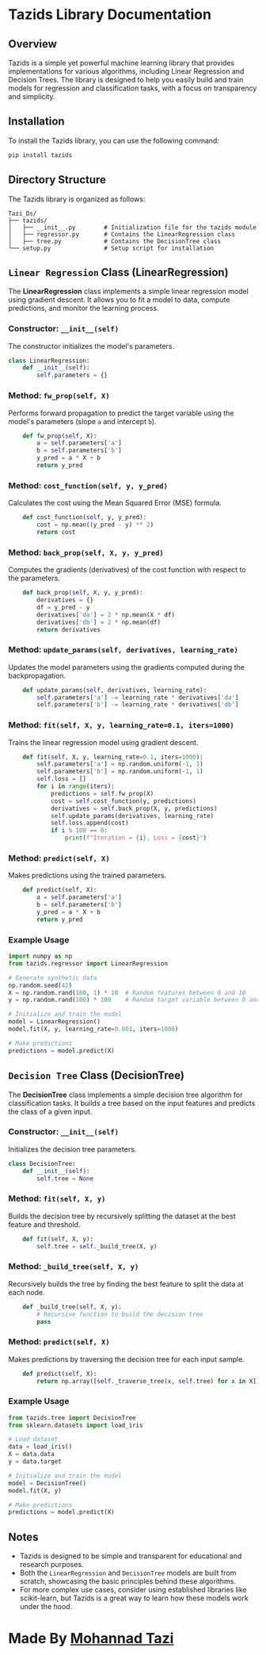 # Tazids Library Documentation

## Overview
Tazids is a simple yet powerful machine learning library that provides implementations for various algorithms, including Linear Regression and Decision Trees. The library is designed to help you easily build and train models for regression and classification tasks, with a focus on transparency and simplicity.

## Installation
To install the Tazids library, you can use the following command:
```bash
pip install tazids
```

## Directory Structure
The Tazids library is organized as follows:
```
Tazi_Ds/
├── tazids/
│   ├── __init__.py        # Initialization file for the tazids module
│   ├── regressor.py       # Contains the LinearRegression class
│   ├── tree.py            # Contains the DecisionTree class
└── setup.py               # Setup script for installation
```

## `Linear Regression` Class (LinearRegression)
The **LinearRegression** class implements a simple linear regression model using gradient descent. It allows you to fit a model to data, compute predictions, and monitor the learning process.

### Constructor: `__init__(self)`
The constructor initializes the model's parameters.
```python
class LinearRegression:
    def __init__(self):
        self.parameters = {}
```

### Method: `fw_prop(self, X)`
Performs forward propagation to predict the target variable using the model's parameters (slope `a` and intercept `b`).
```python
    def fw_prop(self, X):
        a = self.parameters['a']
        b = self.parameters['b']
        y_pred = a * X + b
        return y_pred
```

### Method: `cost_function(self, y, y_pred)`
Calculates the cost using the Mean Squared Error (MSE) formula.
```python
    def cost_function(self, y, y_pred):
        cost = np.mean((y_pred - y) ** 2)
        return cost
```

### Method: `back_prop(self, X, y, y_pred)`
Computes the gradients (derivatives) of the cost function with respect to the parameters.
```python
    def back_prop(self, X, y, y_pred):
        derivatives = {}
        df = y_pred - y
        derivatives['da'] = 2 * np.mean(X * df)
        derivatives['db'] = 2 * np.mean(df)
        return derivatives
```

### Method: `update_params(self, derivatives, learning_rate)`
Updates the model parameters using the gradients computed during the backpropagation.
```python
    def update_params(self, derivatives, learning_rate):
        self.parameters['a'] -= learning_rate * derivatives['da']
        self.parameters['b'] -= learning_rate * derivatives['db']
```

### Method: `fit(self, X, y, learning_rate=0.1, iters=1000)`
Trains the linear regression model using gradient descent.
```python
    def fit(self, X, y, learning_rate=0.1, iters=1000):
        self.parameters['a'] = np.random.uniform(-1, 1)
        self.parameters['b'] = np.random.uniform(-1, 1)
        self.loss = []
        for i in range(iters):
            predictions = self.fw_prop(X)
            cost = self.cost_function(y, predictions)
            derivatives = self.back_prop(X, y, predictions)
            self.update_params(derivatives, learning_rate)
            self.loss.append(cost)
            if i % 100 == 0:
                print(f"Iteration = {i}, Loss = {cost}")
```

### Method: `predict(self, X)`
Makes predictions using the trained parameters.
```python
    def predict(self, X):
        a = self.parameters['a']
        b = self.parameters['b']
        y_pred = a * X + b
        return y_pred
```

### Example Usage
```python
import numpy as np
from tazids.regressor import LinearRegression

# Generate synthetic data
np.random.seed(42)
X = np.random.rand(100, 1) * 10  # Random features between 0 and 10
y = np.random.rand(100) * 100    # Random target variable between 0 and 100

# Initialize and train the model
model = LinearRegression()
model.fit(X, y, learning_rate=0.001, iters=1000)

# Make predictions
predictions = model.predict(X)
```

## `Decision Tree` Class (DecisionTree)
The **DecisionTree** class implements a simple decision tree algorithm for classification tasks. It builds a tree based on the input features and predicts the class of a given input.

### Constructor: `__init__(self)`
Initializes the decision tree parameters.
```python
class DecisionTree:
    def __init__(self):
        self.tree = None
```

### Method: `fit(self, X, y)`
Builds the decision tree by recursively splitting the dataset at the best feature and threshold.
```python
    def fit(self, X, y):
        self.tree = self._build_tree(X, y)
```

### Method: `_build_tree(self, X, y)`
Recursively builds the tree by finding the best feature to split the data at each node.
```python
    def _build_tree(self, X, y):
        # Recursive function to build the decision tree
        pass
```

### Method: `predict(self, X)`
Makes predictions by traversing the decision tree for each input sample.
```python
    def predict(self, X):
        return np.array([self._traverse_tree(x, self.tree) for x in X])
```

### Example Usage
```python
from tazids.tree import DecisionTree
from sklearn.datasets import load_iris

# Load dataset
data = load_iris()
X = data.data
y = data.target

# Initialize and train the model
model = DecisionTree()
model.fit(X, y)

# Make predictions
predictions = model.predict(X)
```

## Notes
- Tazids is designed to be simple and transparent for educational and research purposes.
- Both the `LinearRegression` and `DecisionTree` models are built from scratch, showcasing the basic principles behind these algorithms.
- For more complex use cases, consider using established libraries like scikit-learn, but Tazids is a great way to learn how these models work under the hood.

# Made By [Mohannad Tazi](https://www.linkedin.com/in/mohannad-tazi/) 

